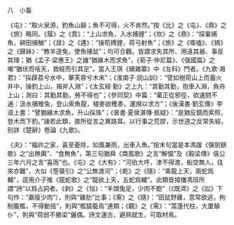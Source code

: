 八　小畜

《屯》：“取火泉源，釣魚山巔；魚不可得，火不肯然。”按《比》之《屯》、《鼎》之《旅》略同。《履》之《賁》：“上山求魚，入水捕貍”；《坎》之《鼎》：“探巢捕魚，耕田捕鰌”；《艮》之《遘》：“操笱搏貍，荷弓射魚”；《旅》之《噬嗑》、《損》之《歸妹》：“教羊逐兔，使魚捕鼠”；均可合觀。皆謂求失其所、用違其器、事反其理；猶《孟子·梁惠王》之譏“猶緣木而求魚”，《荀子·仲尼篇》、《强國篇》之嘲“猶伏而咶天，救經而引其足”，當入王琪《續雜纂》中《左科》門者。《九歌·湘君》：“採薜荔兮水中，搴芙蓉兮木末”；《淮南子·説山訓》：“譬如樹荷山上而蓄火井中，操釣上山，揭斧入淵”；《太玄經·勤》之上九：“其勤其勤，抱車入淵，負舟上山；測曰：其勤其勤，勞不得也”；《參同契》中篇：“棄正從邪徑，欲速閼不通：汲水捕雉兔，登山索魚龍，植麥欲穫黍，運規以求方”；《後漢書·劉玄傳》李淑上書：“譬猶緣木求魚，升山採珠”；《晉書·夏侯湛傳·抵疑》：“是猶反鏡而索照，登木而下釣。”諸若此類，直所從言之異路耳。以行事之荒謬，示世道之反常失經，别詳《楚辭》卷論《九歌》。

《夬》：“福祚之家，喜至憂除，如風兼雨，出車入魚。”按末句當是本馮諼《彈劍鋏歌》之“出無輿”、“食無魚”，第三句猶舜《南風歌》之言“解愠”及《穀梁傳》僖公三年六月之言“喜雨”也。《屯》之《大有》：“河伯大呼，津不得渡，船空無人，往來亦難”，大似《箜篌引》之“公無渡河”；《乾》之《隨》：“乘龍上天，兩蛇爲輔”，逕用介子推《龍蛇歌》之“龍欲上天，五蛇爲輔”。此類皆撏撦馮班所謂“詩”以爲占詞者。《剥》之《恒》：“羊頭兔足，少肉不飽”（《既濟》之《訟》下句作：“羸瘦少肉”），則與“雞肋”比事；《需》之《隨》：“田鼠野雞，意常欲逃，拘制籠檻，不得動摇”，則與“檻猿籠鳥”連類；《觀》之《需》：“蒿蓬代柱，大厦顛仆”，則與“荷弱不勝梁”儷偶。詩文運古，避熟就生，可取材焉。